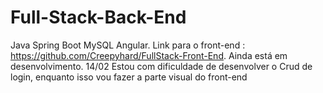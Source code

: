 # Full-Stack-Back-End
Java Spring Boot MySQL Angular. Link para o front-end : https://github.com/Creepyhard/FullStack-Front-End.
Ainda está em desenvolvimento.
14/02 Estou com dificuldade de desenvolver o Crud de login, enquanto isso vou fazer a parte visual do front-end

